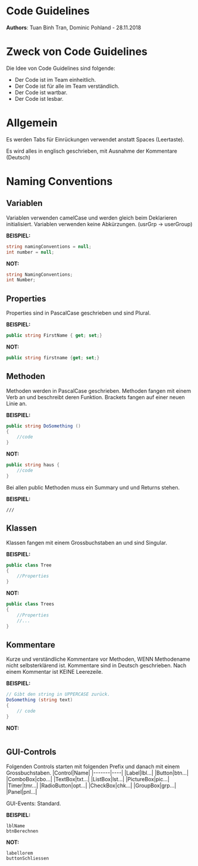 # Code Guidelines
**Authors**: Tuan Binh Tran, Dominic Pohland - 28.11.2018

# Zweck von Code Guidelines
Die Idee von Code Guidelines sind folgende:

- Der Code ist im Team einheitlich.
- Der Code ist für alle im Team verständlich.
- Der Code ist wartbar.
- Der Code ist lesbar.


# Allgemein
Es werden Tabs für Einrückungen verwendet anstatt Spaces (Leertaste).

Es wird alles in englisch geschrieben, mit Ausnahme der Kommentare (Deutsch)



# Naming Conventions

## Variablen
Variablen verwenden camelCase und werden gleich beim Deklarieren initialisiert. 
Variablen verwenden keine Abkürzungen. (usrGrp -> userGroup)

**BEISPIEL:**
```C#
string namingConventions = null;
int number = null;
```

**NOT:**
```C#
string NamingConventions;
int Number;
```

## Properties
Properties sind in PascalCase geschrieben und sind Plural.

**BEISPIEL:**
```C#
public string FirstName { get; set;}
```
**NOT:**
```C#
public string firstname {get; set;}
```


## Methoden
Methoden werden in PascalCase geschrieben.
Methoden fangen mit einem Verb an und beschreibt deren Funktion.
Brackets fangen auf einer neuen Linie an.

**BEISPIEL:**
```C#
public string DoSomething ()
{
    //code
}
```
**NOT:**
```C#
public string haus {
    //code
}
```
Bei allen public Methoden muss ein Summary und und Returns stehen.

**BEISPIEL:**
```
/// 
```



## Klassen
Klassen fangen mit einem Grossbuchstaben an und sind Singular.

**BEISPIEL:**
```C#
public class Tree
{
    //Properties
}
```
**NOT:**
```C#
public class Trees
{
    //Properties
    //...
}
```

## Kommentare
Kurze und verständliche Kommentare vor Methoden, WENN Methodename nicht selbsterklärend ist.
Kommentare sind in Deutsch geschrieben.
Nach einem Kommentar ist KEINE Leerezeile.

**BEISPIEL:**
```C#
// Gibt den string in UPPERCASE zurück.
DoSomething (string text)
{
    // code
}
```
**NOT:**
```
```

## GUI-Controls
Folgenden Controls starten mit folgenden Prefix und danach mit einem Grossbuchstaben.
|Control|Name|
|-------|----|
|Label|lbl...|
|Button|btn...|
|ComboBox|cbo...|
|TextBox|txt...|
|ListBox|lst...|
|PictureBox|pic...|
|Timer|tmr...|
|RadioButton|opt...|
|CheckBox|chk...|
|GroupBox|grp...|
|Panel|pnl...|

GUI-Events: Standard.

**BEISPIEL:**
```
lblName
btnBerechnen
```

**NOT:**
```
labellorem
buttonSchliessen
```
